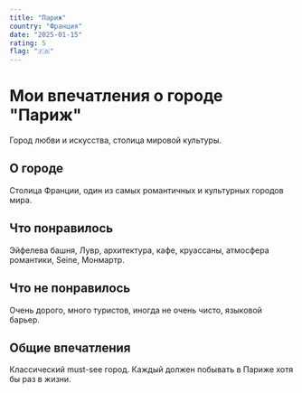 ```yaml
---
title: "Париж"
country: "Франция"
date: "2025-01-15"
rating: 5
flag: "🇫🇷"
---
```


# Мои впечатления о городе "Париж"

Город любви и искусства, столица мировой культуры.

## О городе

Столица Франции, один из самых романтичных и культурных городов мира.

## Что понравилось

Эйфелева башня, Лувр, архитектура, кафе, круассаны, атмосфера романтики, Seine, Монмартр.

## Что не понравилось

Очень дорого, много туристов, иногда не очень чисто, языковой барьер.

## Общие впечатления

Классический must-see город. Каждый должен побывать в Париже хотя бы раз в жизни.
